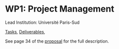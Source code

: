 # WP1: Project Management

Lead Institution: Université Paris-Sud

[Tasks](https://github.com/OpenDreamKit/OpenDreamKit/issues?q=is%3Aopen+label%3Adeliverable+sort%3Acreated-asc),
[Deliverables](https://github.com/OpenDreamKit/OpenDreamKit/issues?q=is%3Aopen+label%3Adeliverable+sort%3Acreated-asc),

See page 34 of the [proposal](https://github.com/OpenDreamKit/OpenDreamKit/raw/master/Proposal/proposal-www.pdf) for the full description.
